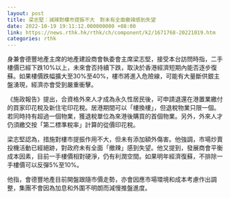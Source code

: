 ```yaml
---
layout: post
title: 梁志堅：減辣對樓市提振不大　對未有全面撤辣感到失望
date: 2022-10-19 19:11:12.000000000 +08:00
link: https://news.rthk.hk/rthk/ch/component/k2/1671768-20221019.htm
categories: rthk
---
```


身兼會德豐地產主席的地產建設商會執委會主席梁志堅，接受本台訪問時指，二手樓價已經下跌10%以上，未來會否持續下跌，取決於香港經濟短期內能否逐步復蘇。如果樓價跌幅擴大至30%至40%，樓市將進入危險線，可能有大量斷供銀主盤湧現，經濟亦會受到嚴重衝擊。

《施政報告》提出，合資格外來人才成為永久性居民後，可申請退還在港置業繳付的買家印花稅及新住宅印花稅。居港期間可以「樓換樓」，但退稅物業只限一個。若同時持有超過一個物業，獲退稅單位為來港後購買的首個物業。另外，外來人才仍須繳交按「第二標準稅率」計算的從價印花稅。

梁志堅認為，措施對樓市提振作用不大，但未有添加額外傷害。他強調，市場炒賣投機活動已經絕跡，對政府未有全面「撤辣」感到失望。他又提到，發展商會平衡成本因素，目前一手樓價相對硬淨，仍有利潤空間。如果明年經濟復蘇，不排除一手樓價可以反彈5%至10%。

他指，會德豐地產目前開盤跟隨市價走勢，亦會因應市場環境和成本考慮作出調整，集團不會因為加息和外圍不明朗而減慢推盤進度。
